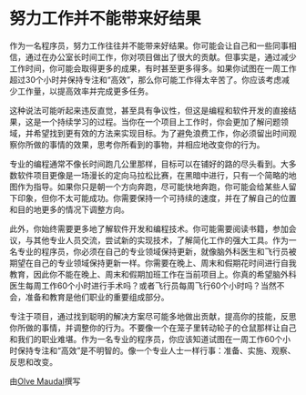 # 努力工作并不能带来好结果

作为一名程序员，努力工作往往并不能带来好结果。你可能会让自己和一些同事相信，通过在办公室长时间工作，你对项目做出了很大的贡献。但事实是，通过减少工作时间，你可能会取得更多的成果，有时甚至更多得多。如果你试图在一周工作超过30个小时并保持专注和“高效”，那么你可能工作得太辛苦了。你应该考虑减少工作量，以提高效率并完成更多任务。

这种说法可能听起来违反直觉，甚至具有争议性，但这是编程和软件开发的直接结果，这是一个持续学习的过程。当你在一个项目上工作时，你会更加了解问题领域，并希望找到更有效的方法来实现目标。为了避免浪费工作，你必须留出时间观察你所做的事情的效果，思考你所看到的事物，并相应地改变你的行为。

专业的编程通常不像长时间跑几公里那样，目标可以在铺好的路的尽头看到。大多数软件项目更像是一场漫长的定向马拉松比赛，在黑暗中进行，只有一个简略的地图作为指导。如果你只是朝一个方向奔跑，尽可能快地奔跑，你可能会给某些人留下印象，但你不太可能成功。你需要保持一个可持续的速度，并在了解自己的位置和目的地更多的情况下调整方向。

此外，你始终需要更多地了解软件开发和编程技术。你可能需要阅读书籍，参加会议，与其他专业人员交流，尝试新的实现技术，了解简化工作的强大工具。作为一名专业的程序员，你必须在自己的专业领域保持更新，就像脑外科医生和飞行员被期望在自己的专业领域保持更新一样。你需要在晚上、周末和假期花时间进行自我教育，因此你不能在晚上、周末和假期加班工作在当前项目上。你真的希望脑外科医生每周工作60个小时进行手术吗？或者飞行员每周飞行60个小时吗？当然不会，准备和教育是他们职业的重要组成部分。

专注于项目，通过找到聪明的解决方案尽可能多地做出贡献，提高你的技能，反思你所做的事情，并调整你的行为。不要像一个在笼子里转动轮子的仓鼠那样让自己和我们的职业难堪。作为一名专业的程序员，你应该知道试图在一周工作60个小时保持专注和“高效”是不明智的。像一个专业人士一样行事：准备、实施、观察、反思和改变。

由[Olve Maudal](http://programmer.97things.oreilly.com/wiki/index.php/Olve_Maudal)撰写
